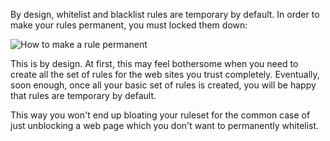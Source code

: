 By design, whitelist and blacklist rules are temporary by default. In order to make your rules permanent, you must locked them down:

![How to make a rule permanent](https://raw.github.com/gorhill/httpswitchboard/master/doc/img/rule-padlock.gif)

This is by design. At first, this may feel bothersome when you need to create all the set of rules for the web  sites you trust completely. Eventually, soon enough, once all your basic set of rules is created, you will be happy that rules are temporary by default.

This way you won't end up bloating your ruleset for the common case of just unblocking a web page which you don't want to permanently whitelist.